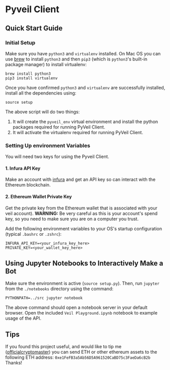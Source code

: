 Pyveil Client
=============

Quick Start Guide
-----------------
### Initial Setup
Make sure you have `python3` and `virtualenv` installed. On Mac OS you can use [brew](https://brew.sh/) to install `python3` and then `pip3` (which is `python3`'s built-in package manager) to install virtualenv:
```
brew install python3
pip3 install virtualenv
```
Once you have confirmed `python3` and `virtualenv` are successfully installed, install all the dependencies using:
```
source setup
```
The above script will do two things:
1. It will create the `pyveil_env` virtual environment and install the python packages required for running PyVeil Client.
2. It will activate the virtualenv required for running PyVeil Client.

### Setting Up environment Variables
You will need two keys for using the Pyveil Client.
#### 1. Infura API Key
Make an account with [infura](infura.io) and get an API key so can interact with the Ethereum blockchain.
#### 2. Ethereum Wallet Private Key 
Get the private key from the Ethereum wallet that is associated with your veil account). **WARNING:** Be very careful as this is your account's spend key, so you need to make sure you are on a computer you trust.


Add the following environment variables to your OS's startup configuration (typical `.bashrc` or `.zshrc`):
```
INFURA_API_KEY=<your_infura_key_here>
PRIVATE_KEY=<your_wallet_key_here>
```

Using Jupyter Notebooks to Interactively Make a Bot
---------------------------------------------------
Make sure the environment is active (`source setup.py`). Then, run `jupyter` from the `./notebooks` directory using the command:
```
PYTHONPATH=../src jupyter notebook
```
The above command should open a notebook server in your default browser. Open the included `Veil Playground.ipynb` notebook to example usage of the API.

Tips
----
If you found this project useful, and would like to tip me ([officialcryptomaster](https://github.com/officialcryptomaster/)) you can send ETH or other ethereum assets to the following ETH address:
`0xe1FeFB3a5Ab56D5A961520CaBD75c3FaeDa6cB2b`
Thanks!